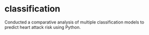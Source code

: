 # classification
Conducted a comparative analysis of multiple classification models to predict heart attack risk using Python.
